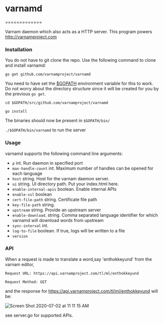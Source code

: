 # varnamd
=============

Varnam daemon which also acts as a HTTP server. This program powers http://varnamproject.com

### Installation

You do not have to git clone the repo. Use the following command to clone and install varnamd:

`go get github.com/varnamproject/varnamd`

You need to have set the [$GOPATH](https://github.com/golang/go/wiki/GOPATH) environment variable for this to work. Do not worry about the directory structure since it will be created for you by the previous `go get`.

`cd $GOPATH/src/github.com/varnamproject/varnamd`

`go install`

The binaries should now be present in `$GOPATH/bin/`

`./$GOPATH/bin/varnamd` to run the server

### Usage

varnamd supports the following command line arguments:

+ `p` int. Run daemon in specified port
+ `max-handle-count` int. Maximum number of handles can be opened for each language
+ `host` string. Host for the varnam daemon server. 
+ `ui` string. UI directory path. Put your index.html here.
+ `enable-internal-apis` boolean. Enable internal APIs
+ `enable-ssl` boolean
+ `cert-file-path` string. Certificate file path
+ `key-file-path` string.
+ `upstream` string. Provide an upstream server
+ `enable-download`. string. Comma separated language identifier for which varnamd will download words from upstream
+ `sync-interval` int.
+ `log-to-file` boolean. If true, logs will be written to a file
+ `version`

### API

When a request is made to translate a word,say 'enthokkeyund' from the varnam editor,

`Request URL: https://api.varnamproject.com/tl/ml/enthokkeyund `

`Request Method: GET`

and the response for https://api.varnamproject.com/tl/ml/enthokkeyund will be:

![Screen Shot 2020-07-02 at 11 11 15 AM](https://user-images.githubusercontent.com/45137335/86320762-29ef1d80-bc55-11ea-9fae-3156cef45741.png)




see server.go for supported APIs.
